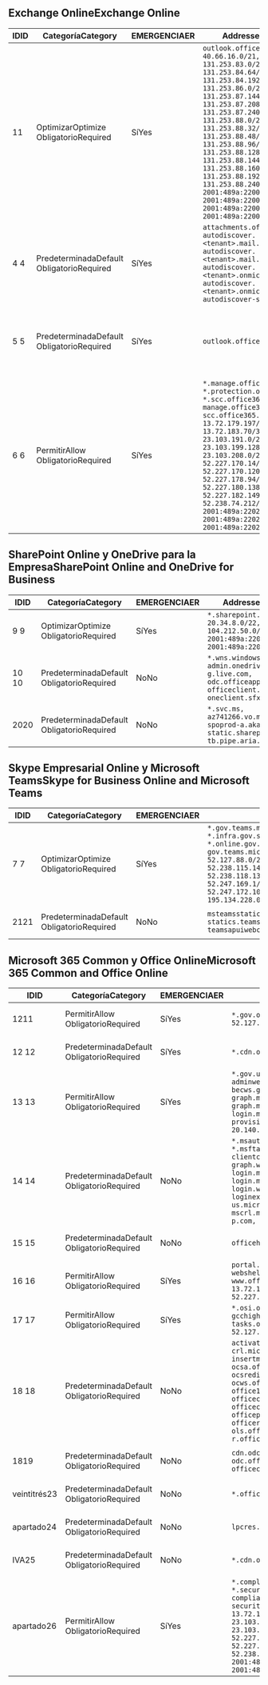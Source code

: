 <!--THIS FILE IS AUTOMATICALLY GENERATED. MANUAL CHANGES WILL BE OVERWRITTEN.-->
<!--Please contact the Office 365 Endpoints team with any questions.-->
<!--USGovGCCHigh endpoints version 2020052800-->
<!--File generated 2020-06-20 14:00:18.2675-->

## <a name="exchange-online"></a><span data-ttu-id="e164f-101">Exchange Online</span><span class="sxs-lookup"><span data-stu-id="e164f-101">Exchange Online</span></span>

<span data-ttu-id="e164f-102">ID</span><span class="sxs-lookup"><span data-stu-id="e164f-102">ID</span></span> | <span data-ttu-id="e164f-103">Categoría</span><span class="sxs-lookup"><span data-stu-id="e164f-103">Category</span></span> | <span data-ttu-id="e164f-104">EMERGENCIA</span><span class="sxs-lookup"><span data-stu-id="e164f-104">ER</span></span> | <span data-ttu-id="e164f-105">Addresses</span><span class="sxs-lookup"><span data-stu-id="e164f-105">Addresses</span></span> | <span data-ttu-id="e164f-106">Puertos</span><span class="sxs-lookup"><span data-stu-id="e164f-106">Ports</span></span>
-- | -------------------- | --- | ------------------------------------------------------------------------------------------------------------------------------------------------------------------------------------------------------------------------------------------------------------------------------------------------------------------------------------------------------------------------------------------------------------------------------------------------ | -------------------------------
<span data-ttu-id="e164f-107">1</span><span class="sxs-lookup"><span data-stu-id="e164f-107">1</span></span> | <span data-ttu-id="e164f-108">Optimizar</span><span class="sxs-lookup"><span data-stu-id="e164f-108">Optimize</span></span><BR><span data-ttu-id="e164f-109">Obligatorio</span><span class="sxs-lookup"><span data-stu-id="e164f-109">Required</span></span> | <span data-ttu-id="e164f-110">Sí</span><span class="sxs-lookup"><span data-stu-id="e164f-110">Yes</span></span> | `outlook.office365.us`<BR>`40.66.16.0/21, 131.253.83.0/26, 131.253.84.64/26, 131.253.84.192/26, 131.253.86.0/24, 131.253.87.144/28, 131.253.87.208/28, 131.253.87.240/28, 131.253.88.0/28, 131.253.88.32/28, 131.253.88.48/28, 131.253.88.96/28, 131.253.88.128/28, 131.253.88.144/28, 131.253.88.160/28, 131.253.88.192/28, 131.253.88.240/28, 2001:489a:2200:28::/62, 2001:489a:2200:3c::/62, 2001:489a:2200:44::/62, 2001:489a:2200:400::/56` | <span data-ttu-id="e164f-111">**TCP:** 443, 80</span><span class="sxs-lookup"><span data-stu-id="e164f-111">**TCP:** 443, 80</span></span>
<span data-ttu-id="e164f-112">4 </span><span class="sxs-lookup"><span data-stu-id="e164f-112">4</span></span> | <span data-ttu-id="e164f-113">Predeterminada</span><span class="sxs-lookup"><span data-stu-id="e164f-113">Default</span></span><BR><span data-ttu-id="e164f-114">Obligatorio</span><span class="sxs-lookup"><span data-stu-id="e164f-114">Required</span></span> | <span data-ttu-id="e164f-115">Sí</span><span class="sxs-lookup"><span data-stu-id="e164f-115">Yes</span></span> | `attachments.office365-net.us, autodiscover.<tenant>.mail.onmicrosoft.com, autodiscover.<tenant>.mail.onmicrosoft.us, autodiscover.<tenant>.onmicrosoft.com, autodiscover.<tenant>.onmicrosoft.us, autodiscover-s.office365.us` | <span data-ttu-id="e164f-116">**TCP:** 443, 80</span><span class="sxs-lookup"><span data-stu-id="e164f-116">**TCP:** 443, 80</span></span>
<span data-ttu-id="e164f-117">5 </span><span class="sxs-lookup"><span data-stu-id="e164f-117">5</span></span> | <span data-ttu-id="e164f-118">Predeterminada</span><span class="sxs-lookup"><span data-stu-id="e164f-118">Default</span></span><BR><span data-ttu-id="e164f-119">Obligatorio</span><span class="sxs-lookup"><span data-stu-id="e164f-119">Required</span></span> | <span data-ttu-id="e164f-120">Sí</span><span class="sxs-lookup"><span data-stu-id="e164f-120">Yes</span></span> | `outlook.office365.us` | <span data-ttu-id="e164f-121">**TCP:** 143, 25, 587, 993, 995</span><span class="sxs-lookup"><span data-stu-id="e164f-121">**TCP:** 143, 25, 587, 993, 995</span></span>
<span data-ttu-id="e164f-122">6 </span><span class="sxs-lookup"><span data-stu-id="e164f-122">6</span></span> | <span data-ttu-id="e164f-123">Permitir</span><span class="sxs-lookup"><span data-stu-id="e164f-123">Allow</span></span><BR><span data-ttu-id="e164f-124">Obligatorio</span><span class="sxs-lookup"><span data-stu-id="e164f-124">Required</span></span> | <span data-ttu-id="e164f-125">Sí</span><span class="sxs-lookup"><span data-stu-id="e164f-125">Yes</span></span> | `*.manage.office365.us, *.protection.office365.us, *.scc.office365.us, manage.office365.us, scc.office365.us`<BR>`13.72.179.197/32, 13.72.183.70/32, 23.103.191.0/24, 23.103.199.128/25, 23.103.208.0/22, 52.227.170.14/32, 52.227.170.120/32, 52.227.178.94/32, 52.227.180.138/32, 52.227.182.149/32, 52.238.74.212/32, 2001:489a:2202:4::/62, 2001:489a:2202:c::/62, 2001:489a:2202:2000::/63` | <span data-ttu-id="e164f-126">**TCP:** 25, 443</span><span class="sxs-lookup"><span data-stu-id="e164f-126">**TCP:** 25, 443</span></span>

## <a name="sharepoint-online-and-onedrive-for-business"></a><span data-ttu-id="e164f-127">SharePoint Online y OneDrive para la Empresa</span><span class="sxs-lookup"><span data-stu-id="e164f-127">SharePoint Online and OneDrive for Business</span></span>

<span data-ttu-id="e164f-128">ID</span><span class="sxs-lookup"><span data-stu-id="e164f-128">ID</span></span> | <span data-ttu-id="e164f-129">Categoría</span><span class="sxs-lookup"><span data-stu-id="e164f-129">Category</span></span> | <span data-ttu-id="e164f-130">EMERGENCIA</span><span class="sxs-lookup"><span data-stu-id="e164f-130">ER</span></span> | <span data-ttu-id="e164f-131">Addresses</span><span class="sxs-lookup"><span data-stu-id="e164f-131">Addresses</span></span> | <span data-ttu-id="e164f-132">Puertos</span><span class="sxs-lookup"><span data-stu-id="e164f-132">Ports</span></span>
-- | -------------------- | --- | ------------------------------------------------------------------------------------------------------------------------- | ----------------
<span data-ttu-id="e164f-133">9 </span><span class="sxs-lookup"><span data-stu-id="e164f-133">9</span></span> | <span data-ttu-id="e164f-134">Optimizar</span><span class="sxs-lookup"><span data-stu-id="e164f-134">Optimize</span></span><BR><span data-ttu-id="e164f-135">Obligatorio</span><span class="sxs-lookup"><span data-stu-id="e164f-135">Required</span></span> | <span data-ttu-id="e164f-136">Sí</span><span class="sxs-lookup"><span data-stu-id="e164f-136">Yes</span></span> | `*.sharepoint.us`<BR>`20.34.8.0/22, 104.212.50.0/23, 2001:489a:2204:2::/63, 2001:489a:2204:800::/54` | <span data-ttu-id="e164f-137">**TCP:** 443, 80</span><span class="sxs-lookup"><span data-stu-id="e164f-137">**TCP:** 443, 80</span></span>
<span data-ttu-id="e164f-138">10  </span><span class="sxs-lookup"><span data-stu-id="e164f-138">10</span></span> | <span data-ttu-id="e164f-139">Predeterminada</span><span class="sxs-lookup"><span data-stu-id="e164f-139">Default</span></span><BR><span data-ttu-id="e164f-140">Obligatorio</span><span class="sxs-lookup"><span data-stu-id="e164f-140">Required</span></span> | <span data-ttu-id="e164f-141">No</span><span class="sxs-lookup"><span data-stu-id="e164f-141">No</span></span> | `*.wns.windows.com, admin.onedrive.us, g.live.com, odc.officeapps.live.com, officeclient.microsoft.com, oneclient.sfx.ms` | <span data-ttu-id="e164f-142">**TCP:** 443, 80</span><span class="sxs-lookup"><span data-stu-id="e164f-142">**TCP:** 443, 80</span></span>
<span data-ttu-id="e164f-143">20</span><span class="sxs-lookup"><span data-stu-id="e164f-143">20</span></span> | <span data-ttu-id="e164f-144">Predeterminada</span><span class="sxs-lookup"><span data-stu-id="e164f-144">Default</span></span><BR><span data-ttu-id="e164f-145">Obligatorio</span><span class="sxs-lookup"><span data-stu-id="e164f-145">Required</span></span> | <span data-ttu-id="e164f-146">No</span><span class="sxs-lookup"><span data-stu-id="e164f-146">No</span></span> | `*.svc.ms, az741266.vo.msecnd.net, spoprod-a.akamaihd.net, static.sharepointonline.com, tb.pipe.aria.microsoft.com` | <span data-ttu-id="e164f-147">**TCP:** 443, 80</span><span class="sxs-lookup"><span data-stu-id="e164f-147">**TCP:** 443, 80</span></span>

## <a name="skype-for-business-online-and-microsoft-teams"></a><span data-ttu-id="e164f-148">Skype Empresarial Online y Microsoft Teams</span><span class="sxs-lookup"><span data-stu-id="e164f-148">Skype for Business Online and Microsoft Teams</span></span>

<span data-ttu-id="e164f-149">ID</span><span class="sxs-lookup"><span data-stu-id="e164f-149">ID</span></span> | <span data-ttu-id="e164f-150">Categoría</span><span class="sxs-lookup"><span data-stu-id="e164f-150">Category</span></span> | <span data-ttu-id="e164f-151">EMERGENCIA</span><span class="sxs-lookup"><span data-stu-id="e164f-151">ER</span></span> | <span data-ttu-id="e164f-152">Addresses</span><span class="sxs-lookup"><span data-stu-id="e164f-152">Addresses</span></span> | <span data-ttu-id="e164f-153">Puertos</span><span class="sxs-lookup"><span data-stu-id="e164f-153">Ports</span></span>
-- | -------------------- | --- | --------------------------------------------------------------------------------------------------------------------------------------------------------------------------------------------------------------------------------------------------------------------------------------------------------------------------------- | ---------------------------------------------------
<span data-ttu-id="e164f-154">7 </span><span class="sxs-lookup"><span data-stu-id="e164f-154">7</span></span> | <span data-ttu-id="e164f-155">Optimizar</span><span class="sxs-lookup"><span data-stu-id="e164f-155">Optimize</span></span><BR><span data-ttu-id="e164f-156">Obligatorio</span><span class="sxs-lookup"><span data-stu-id="e164f-156">Required</span></span> | <span data-ttu-id="e164f-157">Sí</span><span class="sxs-lookup"><span data-stu-id="e164f-157">Yes</span></span> | `*.gov.teams.microsoft.us, *.infra.gov.skypeforbusiness.us, *.online.gov.skypeforbusiness.us, gov.teams.microsoft.us`<BR>`52.127.88.0/21, 52.238.114.160/32, 52.238.115.146/32, 52.238.117.171/32, 52.238.118.132/32, 52.247.167.192/32, 52.247.169.1/32, 52.247.172.50/32, 52.247.172.103/32, 104.212.44.0/22, 195.134.228.0/22` | <span data-ttu-id="e164f-158">**TCP:** 443, 80</span><span class="sxs-lookup"><span data-stu-id="e164f-158">**TCP:** 443, 80</span></span><BR><span data-ttu-id="e164f-159">**UDP:** 3478, 3479, 3480, 3481</span><span class="sxs-lookup"><span data-stu-id="e164f-159">**UDP:** 3478, 3479, 3480, 3481</span></span>
<span data-ttu-id="e164f-160"> 21</span><span class="sxs-lookup"><span data-stu-id="e164f-160">21</span></span> | <span data-ttu-id="e164f-161">Predeterminada</span><span class="sxs-lookup"><span data-stu-id="e164f-161">Default</span></span><BR><span data-ttu-id="e164f-162">Obligatorio</span><span class="sxs-lookup"><span data-stu-id="e164f-162">Required</span></span> | <span data-ttu-id="e164f-163">No</span><span class="sxs-lookup"><span data-stu-id="e164f-163">No</span></span> | `msteamsstatics.blob.core.usgovcloudapi.net, statics.teams.microsoft.com, teamsapuiwebcontent.blob.core.usgovcloudapi.net` | <span data-ttu-id="e164f-164">**TCP:** 443</span><span class="sxs-lookup"><span data-stu-id="e164f-164">**TCP:** 443</span></span>

## <a name="microsoft-365-common-and-office-online"></a><span data-ttu-id="e164f-165">Microsoft 365 Common y Office Online</span><span class="sxs-lookup"><span data-stu-id="e164f-165">Microsoft 365 Common and Office Online</span></span>

<span data-ttu-id="e164f-166">ID</span><span class="sxs-lookup"><span data-stu-id="e164f-166">ID</span></span> | <span data-ttu-id="e164f-167">Categoría</span><span class="sxs-lookup"><span data-stu-id="e164f-167">Category</span></span> | <span data-ttu-id="e164f-168">EMERGENCIA</span><span class="sxs-lookup"><span data-stu-id="e164f-168">ER</span></span> | <span data-ttu-id="e164f-169">Addresses</span><span class="sxs-lookup"><span data-stu-id="e164f-169">Addresses</span></span> | <span data-ttu-id="e164f-170">Puertos</span><span class="sxs-lookup"><span data-stu-id="e164f-170">Ports</span></span>
-- | ------------------- | --- | ---------------------------------------------------------------------------------------------------------------------------------------------------------------------------------------------------------------------------------------------------------------------------------------------------------------------------------------------------------------------------------------------- | ----------------
<span data-ttu-id="e164f-171">12</span><span class="sxs-lookup"><span data-stu-id="e164f-171">11</span></span> | <span data-ttu-id="e164f-172">Permitir</span><span class="sxs-lookup"><span data-stu-id="e164f-172">Allow</span></span><BR><span data-ttu-id="e164f-173">Obligatorio</span><span class="sxs-lookup"><span data-stu-id="e164f-173">Required</span></span> | <span data-ttu-id="e164f-174">Sí</span><span class="sxs-lookup"><span data-stu-id="e164f-174">Yes</span></span> | `*.gov.online.office365.us`<BR>`52.127.37.0/24, 52.127.82.0/23` | <span data-ttu-id="e164f-175">**TCP:** 443</span><span class="sxs-lookup"><span data-stu-id="e164f-175">**TCP:** 443</span></span>
<span data-ttu-id="e164f-176">12 </span><span class="sxs-lookup"><span data-stu-id="e164f-176">12</span></span> | <span data-ttu-id="e164f-177">Predeterminada</span><span class="sxs-lookup"><span data-stu-id="e164f-177">Default</span></span><BR><span data-ttu-id="e164f-178">Obligatorio</span><span class="sxs-lookup"><span data-stu-id="e164f-178">Required</span></span> | <span data-ttu-id="e164f-179">Sí</span><span class="sxs-lookup"><span data-stu-id="e164f-179">Yes</span></span> | `*.cdn.office365.us` | <span data-ttu-id="e164f-180">**TCP:** 443</span><span class="sxs-lookup"><span data-stu-id="e164f-180">**TCP:** 443</span></span>
<span data-ttu-id="e164f-181">13 </span><span class="sxs-lookup"><span data-stu-id="e164f-181">13</span></span> | <span data-ttu-id="e164f-182">Permitir</span><span class="sxs-lookup"><span data-stu-id="e164f-182">Allow</span></span><BR><span data-ttu-id="e164f-183">Obligatorio</span><span class="sxs-lookup"><span data-stu-id="e164f-183">Required</span></span> | <span data-ttu-id="e164f-184">Sí</span><span class="sxs-lookup"><span data-stu-id="e164f-184">Yes</span></span> | `*.gov.us.microsoftonline.com, adminwebservice.gov.us.microsoftonline.com, becws.gov.us.microsoftonline.com, graph.microsoft.us, graph.microsoftazure.us, login.microsoftonline.us, provisioningapi.gov.us.microsoftonline.com`<BR>`20.140.232.0/23, 52.126.194.0/23` | <span data-ttu-id="e164f-185">**TCP:** 443</span><span class="sxs-lookup"><span data-stu-id="e164f-185">**TCP:** 443</span></span>
<span data-ttu-id="e164f-186">14 </span><span class="sxs-lookup"><span data-stu-id="e164f-186">14</span></span> | <span data-ttu-id="e164f-187">Predeterminada</span><span class="sxs-lookup"><span data-stu-id="e164f-187">Default</span></span><BR><span data-ttu-id="e164f-188">Obligatorio</span><span class="sxs-lookup"><span data-stu-id="e164f-188">Required</span></span> | <span data-ttu-id="e164f-189">No</span><span class="sxs-lookup"><span data-stu-id="e164f-189">No</span></span> | `*.msauth.net, *.msauthimages.us, *.msftauth.net, *.msftauthimages.us, clientconfig.microsoftonline-p.net, graph.windows.net, login.microsoftonline.com, login.microsoftonline-p.com, login.windows.net, loginex.microsoftonline.com, login-us.microsoftonline.com, mscrl.microsoft.com, nexus.microsoftonline-p.com, secure.aadcdn.microsoftonline-p.com` | <span data-ttu-id="e164f-190">**TCP:** 443</span><span class="sxs-lookup"><span data-stu-id="e164f-190">**TCP:** 443</span></span>
<span data-ttu-id="e164f-191">15 </span><span class="sxs-lookup"><span data-stu-id="e164f-191">15</span></span> | <span data-ttu-id="e164f-192">Predeterminada</span><span class="sxs-lookup"><span data-stu-id="e164f-192">Default</span></span><BR><span data-ttu-id="e164f-193">Obligatorio</span><span class="sxs-lookup"><span data-stu-id="e164f-193">Required</span></span> | <span data-ttu-id="e164f-194">No</span><span class="sxs-lookup"><span data-stu-id="e164f-194">No</span></span> | `officehome.msocdn.us, prod.msocdn.us` | <span data-ttu-id="e164f-195">**TCP:** 443, 80</span><span class="sxs-lookup"><span data-stu-id="e164f-195">**TCP:** 443, 80</span></span>
<span data-ttu-id="e164f-196">16 </span><span class="sxs-lookup"><span data-stu-id="e164f-196">16</span></span> | <span data-ttu-id="e164f-197">Permitir</span><span class="sxs-lookup"><span data-stu-id="e164f-197">Allow</span></span><BR><span data-ttu-id="e164f-198">Obligatorio</span><span class="sxs-lookup"><span data-stu-id="e164f-198">Required</span></span> | <span data-ttu-id="e164f-199">Sí</span><span class="sxs-lookup"><span data-stu-id="e164f-199">Yes</span></span> | `portal.office365.us, webshell.suite.office365.us, www.office365.us`<BR>`13.72.179.48/32, 52.227.167.206/32, 52.227.170.242/32` | <span data-ttu-id="e164f-200">**TCP:** 443, 80</span><span class="sxs-lookup"><span data-stu-id="e164f-200">**TCP:** 443, 80</span></span>
<span data-ttu-id="e164f-201">17 </span><span class="sxs-lookup"><span data-stu-id="e164f-201">17</span></span> | <span data-ttu-id="e164f-202">Permitir</span><span class="sxs-lookup"><span data-stu-id="e164f-202">Allow</span></span><BR><span data-ttu-id="e164f-203">Obligatorio</span><span class="sxs-lookup"><span data-stu-id="e164f-203">Required</span></span> | <span data-ttu-id="e164f-204">Sí</span><span class="sxs-lookup"><span data-stu-id="e164f-204">Yes</span></span> | `*.osi.office365.us, gcchigh.loki.office365.us, tasks.office365.us`<BR>`52.127.240.0/20, 2001:489a:2206::/48` | <span data-ttu-id="e164f-205">**TCP:** 443</span><span class="sxs-lookup"><span data-stu-id="e164f-205">**TCP:** 443</span></span>
<span data-ttu-id="e164f-206">18 </span><span class="sxs-lookup"><span data-stu-id="e164f-206">18</span></span> | <span data-ttu-id="e164f-207">Predeterminada</span><span class="sxs-lookup"><span data-stu-id="e164f-207">Default</span></span><BR><span data-ttu-id="e164f-208">Obligatorio</span><span class="sxs-lookup"><span data-stu-id="e164f-208">Required</span></span> | <span data-ttu-id="e164f-209">No</span><span class="sxs-lookup"><span data-stu-id="e164f-209">No</span></span> | `activation.sls.microsoft.com, crl.microsoft.com, go.microsoft.com, insertmedia.bing.office.net, ocsa.officeapps.live.com, ocsredir.officeapps.live.com, ocws.officeapps.live.com, office15client.microsoft.com, officecdn.microsoft.com, officecdn.microsoft.com.edgesuite.net, officepreviewredir.microsoft.com, officeredir.microsoft.com, ols.officeapps.live.com, r.office.microsoft.com` | <span data-ttu-id="e164f-210">**TCP:** 443, 80</span><span class="sxs-lookup"><span data-stu-id="e164f-210">**TCP:** 443, 80</span></span>
<span data-ttu-id="e164f-211">18</span><span class="sxs-lookup"><span data-stu-id="e164f-211">19</span></span> | <span data-ttu-id="e164f-212">Predeterminada</span><span class="sxs-lookup"><span data-stu-id="e164f-212">Default</span></span><BR><span data-ttu-id="e164f-213">Obligatorio</span><span class="sxs-lookup"><span data-stu-id="e164f-213">Required</span></span> | <span data-ttu-id="e164f-214">No</span><span class="sxs-lookup"><span data-stu-id="e164f-214">No</span></span> | `cdn.odc.officeapps.live.com, odc.officeapps.live.com, officeclient.microsoft.com` | <span data-ttu-id="e164f-215">**TCP:** 443, 80</span><span class="sxs-lookup"><span data-stu-id="e164f-215">**TCP:** 443, 80</span></span>
<span data-ttu-id="e164f-216">veintitrés</span><span class="sxs-lookup"><span data-stu-id="e164f-216">23</span></span> | <span data-ttu-id="e164f-217">Predeterminada</span><span class="sxs-lookup"><span data-stu-id="e164f-217">Default</span></span><BR><span data-ttu-id="e164f-218">Obligatorio</span><span class="sxs-lookup"><span data-stu-id="e164f-218">Required</span></span> | <span data-ttu-id="e164f-219">No</span><span class="sxs-lookup"><span data-stu-id="e164f-219">No</span></span> | `*.office365.us` | <span data-ttu-id="e164f-220">**TCP:** 443, 80</span><span class="sxs-lookup"><span data-stu-id="e164f-220">**TCP:** 443, 80</span></span>
<span data-ttu-id="e164f-221">apartado</span><span class="sxs-lookup"><span data-stu-id="e164f-221">24</span></span> | <span data-ttu-id="e164f-222">Predeterminada</span><span class="sxs-lookup"><span data-stu-id="e164f-222">Default</span></span><BR><span data-ttu-id="e164f-223">Obligatorio</span><span class="sxs-lookup"><span data-stu-id="e164f-223">Required</span></span> | <span data-ttu-id="e164f-224">No</span><span class="sxs-lookup"><span data-stu-id="e164f-224">No</span></span> | `lpcres.delve.office.com` | <span data-ttu-id="e164f-225">**TCP:** 443</span><span class="sxs-lookup"><span data-stu-id="e164f-225">**TCP:** 443</span></span>
<span data-ttu-id="e164f-226">IVA</span><span class="sxs-lookup"><span data-stu-id="e164f-226">25</span></span> | <span data-ttu-id="e164f-227">Predeterminada</span><span class="sxs-lookup"><span data-stu-id="e164f-227">Default</span></span><BR><span data-ttu-id="e164f-228">Obligatorio</span><span class="sxs-lookup"><span data-stu-id="e164f-228">Required</span></span> | <span data-ttu-id="e164f-229">No</span><span class="sxs-lookup"><span data-stu-id="e164f-229">No</span></span> | `*.cdn.office.net` | <span data-ttu-id="e164f-230">**TCP:** 443</span><span class="sxs-lookup"><span data-stu-id="e164f-230">**TCP:** 443</span></span>
<span data-ttu-id="e164f-231">apartado</span><span class="sxs-lookup"><span data-stu-id="e164f-231">26</span></span> | <span data-ttu-id="e164f-232">Permitir</span><span class="sxs-lookup"><span data-stu-id="e164f-232">Allow</span></span><BR><span data-ttu-id="e164f-233">Obligatorio</span><span class="sxs-lookup"><span data-stu-id="e164f-233">Required</span></span> | <span data-ttu-id="e164f-234">Sí</span><span class="sxs-lookup"><span data-stu-id="e164f-234">Yes</span></span> | `*.compliance.microsoft.us, *.security.microsoft.us, compliance.microsoft.us, security.microsoft.us`<BR>`13.72.179.197/32, 13.72.183.70/32, 23.103.191.0/24, 23.103.199.128/25, 23.103.208.0/22, 52.227.170.14/32, 52.227.170.120/32, 52.227.178.94/32, 52.227.180.138/32, 52.227.182.149/32, 52.238.74.212/32, 2001:489a:2202:4::/62, 2001:489a:2202:c::/62, 2001:489a:2202:2000::/63` | <span data-ttu-id="e164f-235">**TCP:** 443, 80</span><span class="sxs-lookup"><span data-stu-id="e164f-235">**TCP:** 443, 80</span></span>

